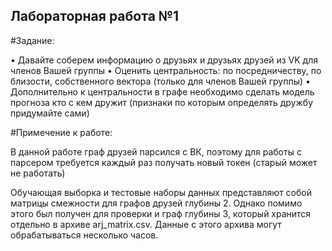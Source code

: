 ## Лабораторная работа №1

#Задание:

• Давайте соберем информацию о друзьях и друзьях друзей из VK для членов Вашей группы
• Оценить центральность: по посредничеству, по близости, собственного вектора (только для членов Вашей группы)
• Дополнительно к центральности в графе необходимо сделать модель прогноза кто с кем дружит (признаки по которым определять дружбу придумайте сами)

#Примечение к работе:

В данной работе граф друзей парсился с ВК, поэтому для работы с парсером требуется каждый раз получать новый токен (старый может не работать)

Обучающая выборка и тестовые наборы данных представляют собой матрицы смежности для графов друзей глубины 2. Однако помимо этого был получен для проверки и граф глубины 3, который хранится отдельно в архиве arj_matrix.csv. Данные с этого архива могут обрабатываться несколько часов.
